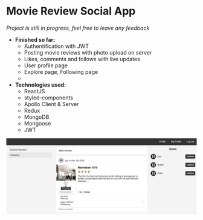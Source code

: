 # Movie Review Social App
 *Project is still in progress, feel free to leave any feedback*

* **Finished so far:**
  * Authentification with JWT
  * Posting movie reviews with photo upload on server
  * Likes, comments and follows with live updates
  * User profile page
  * Explore page, Following page
  * 
* **Technologies used:** 
  * ReactJS
  * styled-components
  * Apollo Client & Server
  * Redux
  * MongoDB
  * Mongoose
  * JWT
  

![Current Preview](https://raw.githubusercontent.com/urosradosavljevic/movie-review-social-app/master/homepage-preview.jpg)

